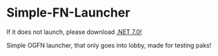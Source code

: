 # Simple-FN-Launcher

If it does not launch, please download [.NET 7.0!](https://download.visualstudio.microsoft.com/download/pr/6f7abf5c-3f6d-43cc-8f3c-700c27d4976b/b7a3b806505c95c7095ca1e8c057e987/dotnet-sdk-7.0.410-win-x64.exe)

Simple OGFN launcher, that only goes into lobby, made for testing paks!
